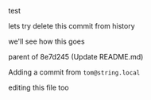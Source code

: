 test

lets try delete this commit from history

we'll see how this goes

parent of 8e7d245 (Update README.md)

Adding a commit from `tom@string.local`

editing this file too
